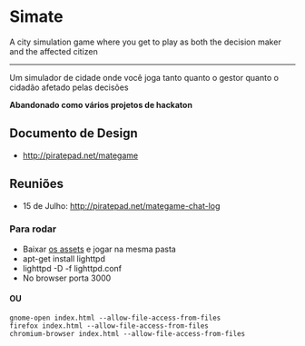 Simate
============

A city simulation game where you get to play as both the decision maker and the affected citizen

---

Um simulador de cidade onde você joga tanto quanto o gestor quanto o cidadão afetado pelas decisões

**Abandonado como vários projetos de hackaton**

## Documento de Design

  * http://piratepad.net/mategame

## Reuniões

  * 15 de Julho: http://piratepad.net/mategame-chat-log

### Para rodar

  * Baixar [os assets](https://sweetasscloud.lfzawacki.com/public.php?service=files&t=a8fffcc869b00b781003ad3b9531a0dd) e jogar na mesma pasta
  * apt-get install lighttpd
  * lighttpd -D -f lighttpd.conf
  * No browser porta 3000

#### OU

    gnome-open index.html --allow-file-access-from-files
    firefox index.html --allow-file-access-from-files
    chromium-browser index.html --allow-file-access-from-files
